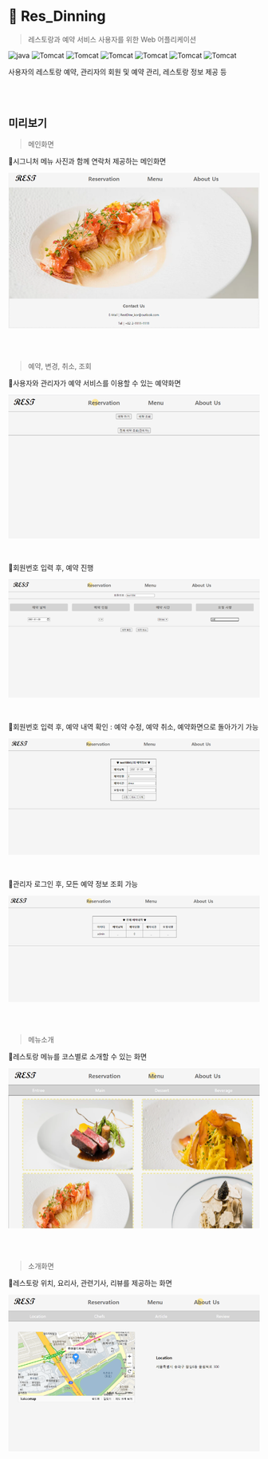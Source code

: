 # 🍴 Res_Dinning

> 레스토랑과 예약 서비스 사용자를 위한 Web 어플리케이션

 ![java](https://img.shields.io/badge/Java-8-lightgrey)  ![Tomcat](https://img.shields.io/badge/HTML5-%20-lightgrey)  ![Tomcat](https://img.shields.io/badge/CSS3-%20-lightgrey)  ![Tomcat](https://img.shields.io/badge/JavaScript-%20-lightgrey)  ![Tomcat](https://img.shields.io/badge/MySQL-8.0.21%20-lightgrey)  ![Tomcat](https://img.shields.io/badge/Tomcat-8.5.60-lightgrey)  ![Tomcat](https://img.shields.io/badge/JSP-%20-lightgrey) 

사용자의 레스토랑 예약, 관리자의 회원 및 예약 관리, 레스토랑 정보 제공 등

<br><br>

## 미리보기
> 메인화면

🧡시그니처 메뉴 사진과 함께 연락처 제공하는 메인화면

![main](./docs/main.png)

<br>

<br>

> 예약, 변경, 취소, 조회 

💛사용자와 관리자가 예약 서비스를 이용할 수 있는 예약화면

![reserve](./docs/reserve.png)

<br>

💛회원번호 입력 후, 예약 진행

![reserve1](./docs/reserve1.png)

<br>

💛회원번호 입력 후, 예약 내역 확인 : 예약 수정, 예약 취소, 예약화면으로 돌아가기 가능

![reserve2](./docs/reserve2.png)

<br>

💛관리자 로그인 후, 모든 예약 정보 조회 가능

![reserve3](./docs/reserve3.png)

<br>

<br>

> 메뉴소개

💚레스토랑 메뉴를 코스별로 소개할 수 있는 화면

![menu](./docs/menu.png)

<br>

<br>

> 소개화면

🖤레스토랑 위치, 요리사, 관련기사, 리뷰를 제공하는 화면

![about](./docs/about.png)

